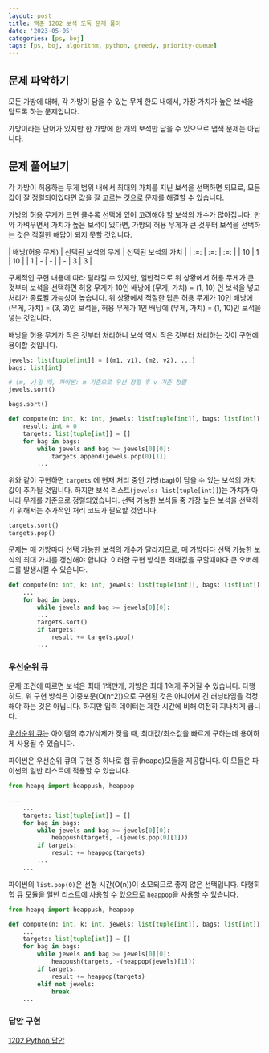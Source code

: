 ```yaml
---
layout: post
title: 백준 1202 보석 도둑 문제 풀이
date: '2023-05-05'
categories: [ps, boj]
tags: [ps, boj, algorithm, python, greedy, priority-queue]
---
```


## 문제 파악하기

모든 가방에 대해, 각 가방이 담을 수 있는 무게 한도 내에서, 가장 가치가 높은 보석을 담도록 하는 문제입니다.

가방이라는 단어가 있지만 한 가방에 한 개의 보석만 담을 수 있으므로 냅색 문제는 아닙니다.

## 문제 풀어보기

각 가방이 허용하는 무게 범위 내에서 최대의 가치를 지닌 보석을 선택하면 되므로, 모든 값이 잘 정렬되어있다면 값을 잘 고르는 것으로 문제를 해결할 수 있습니다.

가방의 허용 무게가 크면 클수록 선택에 있어 고려해야 할 보석의 개수가 많아집니다. 만약 가벼우면서 가치가 높은 보석이 있다면, 가방의 허용 무게가 큰 것부터 보석을 선택하는 것은 적절한 해답이 되지 못할 것입니다.

| 배낭(허용 무게) | 선택된 보석의 무게 | 선택된 보석의 가치 |
| :=: | :=: | :=: |
| 10 | 1 | 10 |
| 1 | - | - |
| - | 3 | 3 |

구체적인 구현 내용에 따라 달라질 수 있지만, 일반적으로 위 상황에서 허용 무게가 큰 것부터 보석을 선택하면 허용 무게가 10인 배낭에 (무게, 가치) = (1, 10) 인 보석을 넣고 처리가 종료될 가능성이 높습니다. 위 상황에서 적절한 답은 허용 무게가 10인 배낭에 (무게, 가치) = (3, 3)인 보석을, 허용 무게가 1인 배낭에 (무게, 가치) = (1, 10)인 보석을 넣는 것입니다.

배낭을 허용 무게가 작은 것부터 처리하니 보석 역시 작은 것부터 처리하는 것이 구현에 용이할 것입니다.

```python
jewels: list[tuple[int]] = [(m1, v1), (m2, v2), ...]
bags: list[int]

# (m, v)일 때, 파이썬: m 기준으로 우선 정렬 후 v 기준 정렬
jewels.sort()

bags.sort()
```

```python
def compute(n: int, k: int, jewels: list[tuple[int]], bags: list[int]) -> int:
    result: int = 0
    targets: list[tuple[int]] = []
    for bag in bags:
        while jewels and bag >= jewels[0][0]:
            targets.append(jewels.pop(0)[1])
        ...
```

위와 같이 구현하면 `targets` 에 현재 처리 중인 가방(`bag`)이 담을 수 있는 보석의 가치 값이 추가될 것입니다. 하지만 보석 리스트(`jewels: list[tuple[int]]`)는 가치가 아니라 무게를 기준으로 정렬되었습니다. 선택 가능한 보석들 중 가장 높은 보석을 선택하기 위해서는 추가적인 처리 코드가 필요할 것입니다.

```python
targets.sort()
targets.pop()
```

문제는 매 가방마다 선택 가능한 보석의 개수가 달라지므로, 매 가방마다 선택 가능한 보석의 최대 가치를 갱신해야 합니다. 이러한 구현 방식은 최대값을 구할때마다 큰 오버헤드를 발생시킬 수 있습니다.

```python
def compute(n: int, k: int, jewels: list[tuple[int]], bags: list[int]) -> int:
    ...
    for bag in bags:
        while jewels and bag >= jewels[0][0]:
        ...
        targets.sort()
        if targets:
            result += targets.pop()
        ...
```

### 우선순위 큐

문제 조건에 따르면 보석은 최대 1백만개, 가방은 최대 1억개 주어질 수 있습니다. 다행히도, 위 구현 방식은 이중포문(O(n^2))으로 구현된 것은 아니어서 긴 러닝타임을 걱정해야 하는 것은 아닙니다. 하지만 입력 데이터는 제한 시간에 비해 여전히 지나치게 큽니다.

[우선순위 큐](https://ko.wikipedia.org/wiki/우선순위_큐)는 아이템의 추가/삭제가 잦을 때, 최대값/최소값을 빠르게 구하는데 용이하게 사용될 수 있습니다.

파이썬은 우선순위 큐의 구현 중 하나로 힙 큐(heapq)모듈을 제공합니다. 이 모듈은 파이썬의 일반 리스트에 적용할 수 있습니다.

```python
from heapq import heappush, heappop

...
    ...
    targets: list[tuple[int]] = []
    for bag in bags:
        while jewels and bag >= jewels[0][0]:
            heappush(targets, -(jewels.pop(0)[1]))
        if targets:
            result += heappop(targets)
        ...
    ...
```

파이썬의 `list.pop(0)`은 선형 시간(O(n))이 소모되므로 좋지 않은 선택입니다. 다행히 힙 큐 모듈을 일반 리스트에 사용할 수 있으므로 `heappop`을 사용할 수 있습니다.

```python
from heapq import heappush, heappop

def compute(n: int, k: int, jewels: list[tuple[int]], bags: list[int]) -> int:
    ...
    targets: list[tuple[int]] = []
    for bag in bags:
        while jewels and bag >= jewels[0][0]:
            heappush(targets, -(heappop(jewels)[1]))
        if targets:
            result += heappop(targets)
        elif not jewels:
            break
    ...
```

### 답안 구현

[1202 Python 답안](https://github.com/ShapeLayer/training/blob/main/tasks/online_judge/baekjoon/python/1202.py)